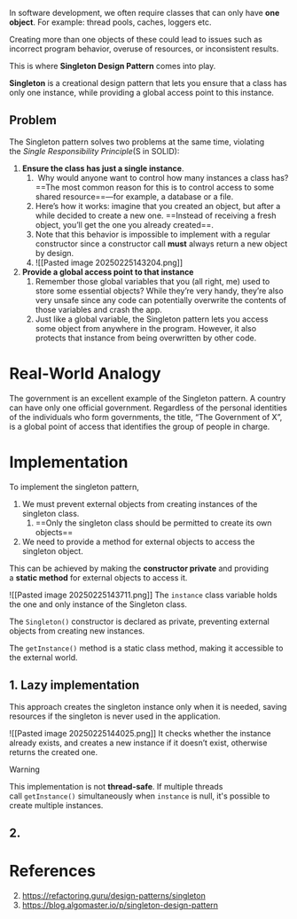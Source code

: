 In software development, we often require classes that can only have **one object**. For example: thread pools, caches, loggers etc.

Creating more than one objects of these could lead to issues such as incorrect program behavior, overuse of resources, or inconsistent results.

This is where **Singleton Design Pattern** comes into play.

**Singleton** is a creational design pattern that lets you ensure that a class has only one instance, while providing a global access point to this instance.

## Problem
The Singleton pattern solves two problems at the same time, violating the _Single Responsibility Principle_(S in SOLID):

1. **Ensure the class has just a single instance**. 
	1.  Why would anyone want to control how many instances a class has? ==The most common reason for this is to control access to some shared resource==—for example, a database or a file.
	2. Here’s how it works: imagine that you created an object, but after a while decided to create a new one. ==Instead of receiving a fresh object, you’ll get the one you already created==.
	3. Note that this behavior is impossible to implement with a regular constructor since a constructor call **must** always return a new object by design.
	4. ![[Pasted image 20250225143204.png]]
2. **Provide a global access point to that instance**
	1. Remember those global variables that you (all right, me) used to store some essential objects? While they’re very handy, they’re also very unsafe since any code can potentially overwrite the contents of those variables and crash the app.
	2. Just like a global variable, the Singleton pattern lets you access some object from anywhere in the program. However, it also protects that instance from being overwritten by other code.

# Real-World Analogy

The government is an excellent example of the Singleton pattern. A country can have only one official government. Regardless of the personal identities of the individuals who form governments, the title, “The Government of X”, is a global point of access that identifies the group of people in charge.

# Implementation
To implement the singleton pattern, 

1. We must prevent external objects from creating instances of the singleton class. 
	1. ==Only the singleton class should be permitted to create its own objects==
2. We need to provide a method for external objects to access the singleton object.

This can be achieved by making the **constructor private** and providing a **static method** for external objects to access it.

![[Pasted image 20250225143711.png]]
The `instance` class variable holds the one and only instance of the Singleton class.

The `Singleton()` constructor is declared as private, preventing external objects from creating new instances.

The `getInstance()` method is a static class method, making it accessible to the external world.

## 1. Lazy implementation
This approach creates the singleton instance only when it is needed, saving resources if the singleton is never used in the application.

![[Pasted image 20250225144025.png]]
It checks whether the instance already exists, and creates a new instance if it doesn’t exist, otherwise returns the created one.

> [!WARNING] 
> This implementation is not **thread-safe**. If multiple threads call `getInstance()` simultaneously when `instance` is null, it's possible to  create multiple instances.



## 2.
# References
2. https://refactoring.guru/design-patterns/singleton
3. https://blog.algomaster.io/p/singleton-design-pattern
